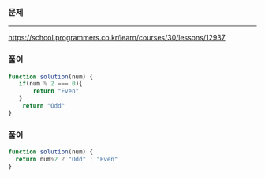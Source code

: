### 문제
----
https://school.programmers.co.kr/learn/courses/30/lessons/12937

### 풀이
```jsx
function solution(num) {
   if(num % 2 === 0){
       return "Even"
   }
    return "Odd"
}

```

### 풀이
```jsx
function solution(num) {
  return num%2 ? "Odd" : "Even"
}
```
